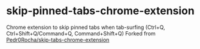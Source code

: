 # skip-pinned-tabs-chrome-extension

Chrome extension to skip pinned tabs when tab-surfing (Ctrl+Q, Ctrl+Shift+Q/Command+Q, Command+Shift+Q)
Forked from [Pedr0Rocha/skip-tabs-chrome-extension](Pedr0Rocha/skip-tabs-chrome-extension)
